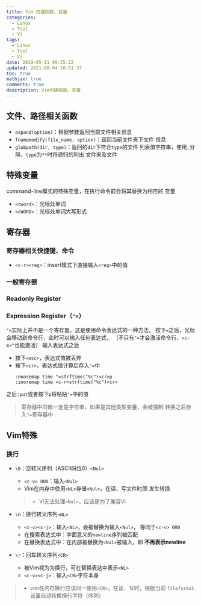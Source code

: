 ```yaml
---
title: Vim 内建函数、变量
categories:
  - Linux
  - Tool
  - Vi
tags:
  - Linux
  - Tool
  - Vi
date: 2019-05-11 09:55:22
updated: 2021-08-04 10:51:37
toc: true
mathjax: true
comments: true
description: Vim内建函数、变量
---
```


##	文件、路径相关函数

-	`expand(option)`：根据参数返回当前文件相关信息
-	`fnamemodify(file_name, option)`：返回当前文件夹下文件
	信息
-	`globpath(dir, type)`：返回的`dir`下符合`type`的文件
	列表值字符串，使用`,`分隔，`type`为`**`时将递归的列出
	文件夹及文件

##	特殊变量

command-line模式的特殊变量，在执行命令前会将其替换为相应的
变量

-	`<cword>`：光标处单词
-	`<cWORD>`：光标处单词大写形式

##	寄存器

###	寄存器相关快捷键、命令

-	`<c-r><reg>`：insert模式下直接输入`<reg>`中的值

###	一般寄存器

###	Readonly Register

###	Expression Register（`"=`）

`"=`实际上并不是一个寄存器，这是使用命令表达式的一种方法，
按下`=`之后，光标会移动到命令行，此时可以输入任何表达式，
（不只有`"=`才会激活命令行，`<c-m>"`也能激活）
输入表达式之后

-	按下`<esc>`，表达式值被丢弃
-	按下`<cr>`，表达式值计算后存入`"=`中
	```vim
	:nnoremap time "=strftime("%c")<cr>p
	:inoremap time <c-r>strftime("%c")<cr>
	```

之后`:put`或者按下`p`将粘贴`"=`中的值

>	寄存器中的值一定是字符串，如果是其他类型变量，会被强制
	转换之后存入`"=`寄存器中

##	Vim特殊

###	换行

-	`\0`：空转义序列（ASCII码位0）`<Nul>`
	-	`<c-v> 000`：输入`<Nul>`
	-	Vim在内存中使用`<NL>`存储`<Nul>`，在读、写文件时即
		发生转换

	> - Vi无法处理`<Nul>`，应该是为了兼容Vi

-	`\n`：换行转义序列`<NL>`
	-	`<c-v><c-j>`：输入`<NL>`，会被替换为输入`<Nul>`，
		等同于`<c-v> 000`
	-	在搜索表达式中：字面意义的`newline`序列被匹配
	-	在替换表达式中：在内部被替换为`<Nul>`被输入，即
		**不再表示newline**

-	`\r`：回车转义序列`<CR>`
	-	被Vim视为为换行，可在替换表达中表示`<NL>`
	-	`<c-v><c-j>`：输入`<CR>`字符本身

> - vim在内存换行应该同一使用`<CR>`，在读、写时，根据当前
	`fileformat`设置自动转换换行字符（序列）


